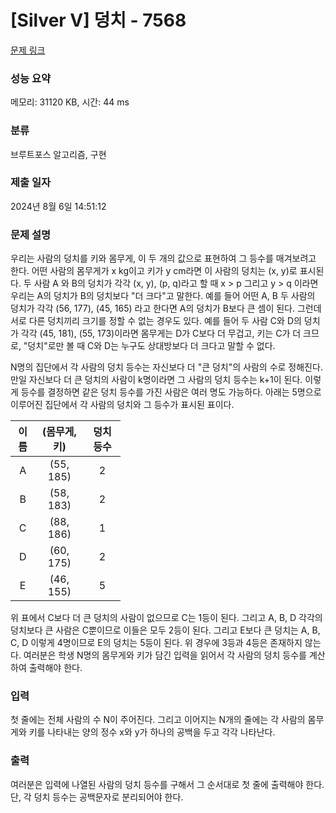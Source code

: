 # [Silver V] 덩치 - 7568 

[문제 링크](https://www.acmicpc.net/problem/7568) 

### 성능 요약

메모리: 31120 KB, 시간: 44 ms

### 분류

브루트포스 알고리즘, 구현

### 제출 일자

2024년 8월 6일 14:51:12

### 문제 설명

<p>우리는 사람의 덩치를 키와 몸무게, 이 두 개의 값으로 표현하여 그 등수를 매겨보려고 한다. 어떤 사람의 몸무게가 x kg이고 키가 y cm라면 이 사람의 덩치는 (x, y)로 표시된다. 두 사람 A 와 B의 덩치가 각각 (x, y), (p, q)라고 할 때 x > p 그리고 y > q 이라면 우리는 A의 덩치가 B의 덩치보다 "더 크다"고 말한다. 예를 들어 어떤 A, B 두 사람의 덩치가 각각 (56, 177), (45, 165) 라고 한다면 A의 덩치가 B보다 큰 셈이 된다. 그런데 서로 다른 덩치끼리 크기를 정할 수 없는 경우도 있다. 예를 들어 두 사람 C와 D의 덩치가 각각 (45, 181), (55, 173)이라면 몸무게는 D가 C보다 더 무겁고, 키는 C가 더 크므로, "덩치"로만 볼 때 C와 D는 누구도 상대방보다 더 크다고 말할 수 없다.</p>

<p>N명의 집단에서 각 사람의 덩치 등수는 자신보다 더 "큰 덩치"의 사람의 수로 정해진다. 만일 자신보다 더 큰 덩치의 사람이 k명이라면 그 사람의 덩치 등수는 k+1이 된다. 이렇게 등수를 결정하면 같은 덩치 등수를 가진 사람은 여러 명도 가능하다. 아래는 5명으로 이루어진 집단에서 각 사람의 덩치와 그 등수가 표시된 표이다.</p>

<table class="table table-bordered" style="width: 35%;">
	<thead>
		<tr>
			<th style="text-align: center;">이름</th>
			<th style="text-align: center;">(몸무게, 키)</th>
			<th style="text-align: center;">덩치 등수</th>
		</tr>
	</thead>
	<tbody>
		<tr>
			<td style="text-align: center;">A</td>
			<td style="text-align: center;">(55, 185)</td>
			<td style="text-align: center;">2</td>
		</tr>
		<tr>
			<td style="text-align: center;">B</td>
			<td style="text-align: center;">(58, 183)</td>
			<td style="text-align: center;">2</td>
		</tr>
		<tr>
			<td style="text-align: center;">C</td>
			<td style="text-align: center;">(88, 186)</td>
			<td style="text-align: center;">1</td>
		</tr>
		<tr>
			<td style="text-align: center;">D</td>
			<td style="text-align: center;">(60, 175)</td>
			<td style="text-align: center;">2</td>
		</tr>
		<tr>
			<td style="text-align: center;">E</td>
			<td style="text-align: center;">(46, 155)</td>
			<td style="text-align: center;">5</td>
		</tr>
	</tbody>
</table>

<p>위 표에서 C보다 더 큰 덩치의 사람이 없으므로 C는 1등이 된다. 그리고 A, B, D 각각의 덩치보다 큰 사람은 C뿐이므로 이들은 모두 2등이 된다. 그리고 E보다 큰 덩치는 A, B, C, D 이렇게 4명이므로 E의 덩치는 5등이 된다. 위 경우에 3등과 4등은 존재하지 않는다. 여러분은 학생 N명의 몸무게와 키가 담긴 입력을 읽어서 각 사람의 덩치 등수를 계산하여 출력해야 한다.</p>

### 입력 

 <p>첫 줄에는 전체 사람의 수 N이 주어진다. 그리고 이어지는 N개의 줄에는 각 사람의 몸무게와 키를 나타내는 양의 정수 x와 y가 하나의 공백을 두고 각각 나타난다.</p>

### 출력 

 <p>여러분은 입력에 나열된 사람의 덩치 등수를 구해서 그 순서대로 첫 줄에 출력해야 한다. 단, 각 덩치 등수는 공백문자로 분리되어야 한다.</p>

